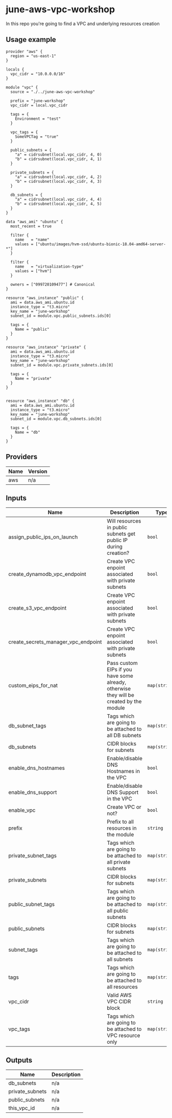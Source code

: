 # june-aws-vpc-workshop
In this repo you're going to find a VPC and underlying resources creation

## Usage example

```
provider "aws" {
  region = "us-east-1"
}

locals {
  vpc_cidr = "10.0.0.0/16"
}

module "vpc" {
  source = "./../june-aws-vpc-workshop"

  prefix = "june-workshop"
  vpc_cidr = local.vpc_cidr

  tags = {
    Environment = "test"
  }

  vpc_tags = {
    SomeVPCTag = "true"
  }

  public_subnets = {
    "a" = cidrsubnet(local.vpc_cidr, 4, 0)
    "b" = cidrsubnet(local.vpc_cidr, 4, 1)
  }

  private_subnets = {
    "a" = cidrsubnet(local.vpc_cidr, 4, 2)
    "b" = cidrsubnet(local.vpc_cidr, 4, 3)
  }

  db_subnets = {
    "a" = cidrsubnet(local.vpc_cidr, 4, 4)
    "b" = cidrsubnet(local.vpc_cidr, 4, 5)
  }
}

data "aws_ami" "ubuntu" {
  most_recent = true

  filter {
    name   = "name"
    values = ["ubuntu/images/hvm-ssd/ubuntu-bionic-18.04-amd64-server-*"]
  }

  filter {
    name   = "virtualization-type"
    values = ["hvm"]
  }

  owners = ["099720109477"] # Canonical
}

resource "aws_instance" "public" {
  ami = data.aws_ami.ubuntu.id
  instance_type = "t3.micro"
  key_name = "june-workshop"
  subnet_id = module.vpc.public_subnets.ids[0]

  tags = {
    Name = "public"
  }
}

resource "aws_instance" "private" {
  ami = data.aws_ami.ubuntu.id
  instance_type = "t3.micro"
  key_name = "june-workshop"
  subnet_id = module.vpc.private_subnets.ids[0]

  tags = {
    Name = "private"
  }
}


resource "aws_instance" "db" {
  ami = data.aws_ami.ubuntu.id
  instance_type = "t3.micro"
  key_name = "june-workshop"
  subnet_id = module.vpc.db_subnets.ids[0]

  tags = {
    Name = "db"
  }
}
```

<!-- BEGINNING OF PRE-COMMIT-TERRAFORM DOCS HOOK -->
## Providers

| Name | Version |
|------|---------|
| aws | n/a |

## Inputs

| Name | Description | Type | Default | Required |
|------|-------------|------|---------|:-----:|
| assign\_public\_ips\_on\_launch | Will resources in public subnets get public IP during creation? | `bool` | `true` | no |
| create\_dynamodb\_vpc\_endpoint | Create VPC enpoint associated with private subnets | `bool` | `true` | no |
| create\_s3\_vpc\_endpoint | Create VPC enpoint associated with private subnets | `bool` | `true` | no |
| create\_secrets\_manager\_vpc\_endpoint | Create VPC enpoint associated with private subnets | `bool` | `true` | no |
| custom\_eips\_for\_nat | Pass custom EIPs if you have some already, otherwise they will be created by the module | `map(string)` | `{}` | no |
| db\_subnet\_tags | Tags which are going to be attached to all DB subnets | `map(string)` | `{}` | no |
| db\_subnets | CIDR blocks for subnets | `map(string)` | `{}` | no |
| enable\_dns\_hostnames | Enable/disable DNS Hostnames in the VPC | `bool` | `false` | no |
| enable\_dns\_support | Enable/disable DNS Support in the VPC | `bool` | `true` | no |
| enable\_vpc | Create VPC or not? | `bool` | `true` | no |
| prefix | Prefix to all resources in the module | `string` | n/a | yes |
| private\_subnet\_tags | Tags which are going to be attached to all private subnets | `map(string)` | `{}` | no |
| private\_subnets | CIDR blocks for subnets | `map(string)` | `{}` | no |
| public\_subnet\_tags | Tags which are going to be attached to all public subnets | `map(string)` | `{}` | no |
| public\_subnets | CIDR blocks for subnets | `map(string)` | `{}` | no |
| subnet\_tags | Tags which are going to be attached to all subnets | `map(string)` | `{}` | no |
| tags | Tags which are going to be attached to all resources | `map(string)` | `{}` | no |
| vpc\_cidr | Valid AWS VPC CIDR block | `string` | n/a | yes |
| vpc\_tags | Tags which are going to be attached to VPC resource only | `map(string)` | `{}` | no |

## Outputs

| Name | Description |
|------|-------------|
| db\_subnets | n/a |
| private\_subnets | n/a |
| public\_subnets | n/a |
| this\_vpc\_id | n/a |

<!-- END OF PRE-COMMIT-TERRAFORM DOCS HOOK -->